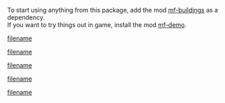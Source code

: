 To start using anything from this package, add the mod [mf-buildings](https://mods.factorio.com/mod/mf-buildings) as a dependency.\
If you want to try things out in game, install the mod [mf-demo](https://mods.factorio.com/mod/mf-demo).

[filename](advanced-foundry.md ':include')

[filename](arc-furnace.md ':include')

[filename](atom-forge.md ':include')

[filename](gravity-assembler.md ':include')

[filename](lumber-mill.md ':include')